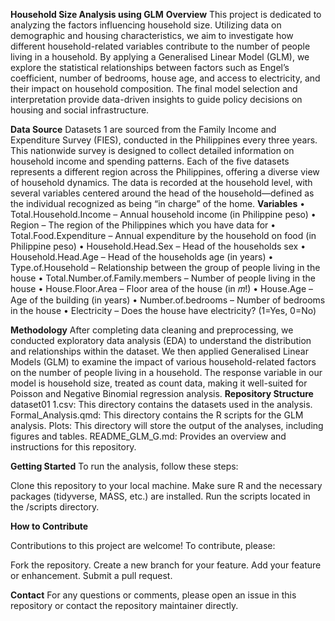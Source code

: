 **Household Size Analysis using GLM**
**Overview**
This project is dedicated to analyzing the factors influencing household size. Utilizing data on demographic and housing characteristics, we aim to investigate how different household-related variables contribute to the number of people living in a household. By applying a Generalised Linear Model (GLM), we explore the statistical relationships between factors such as Engel’s coefficient, number of bedrooms, house age, and access to electricity, and their impact on household composition. The final model selection and interpretation provide data-driven insights to guide policy decisions on housing and social infrastructure.

**Data Source**
Datasets 1  are sourced from the Family Income and Expenditure Survey (FIES), conducted in the Philippines every three years. This nationwide survey is designed to collect detailed information on household income and spending patterns. Each of the five datasets represents a different region across the Philippines, offering a diverse view of household dynamics. The data is recorded at the household level, with several variables centered around the head of the household—defined as the individual recognized as being “in charge” of the home.
**Variables**
• Total.Household.Income – Annual household income (in Philippine peso)
• Region – The region of the Philippines which you have data for
• Total.Food.Expenditure – Annual expenditure by the household on food (in Philippine peso)
• Household.Head.Sex – Head of the households sex
• Household.Head.Age – Head of the households age (in years)
• Type.of.Household – Relationship between the group of people living in the house
• Total.Number.of.Family.members – Number of people living in the house
• House.Floor.Area – Floor area of the house (in 𝑚!)
• House.Age – Age of the building (in years)
• Number.of.bedrooms – Number of bedrooms in the house
• Electricity – Does the house have electricity? (1=Yes, 0=No)

**Methodology**
After completing data cleaning and preprocessing, we conducted exploratory data analysis (EDA) to understand the distribution and relationships within the dataset. 
We then applied Generalised Linear Models (GLM) to examine the impact of various household-related factors on the number of people living in a household. The response variable in our model is household size, 
treated as count data, making it well-suited for Poisson and Negative Binomial regression analysis.
**Repository Structure**
dataset01 1.csv: This directory contains the datasets used in the analysis.
Formal_Analysis.qmd: This directory contains the R scripts for the GLM analysis.
Plots: This directory will store the output of the analyses, including figures and tables.
README_GLM_G.md: Provides an overview and instructions for this repository.

**Getting Started**
To run the analysis, follow these steps:

Clone this repository to your local machine.
Make sure R and the necessary packages (tidyverse, MASS, etc.) are installed.
Run the scripts located in the /scripts directory.

**How to Contribute**

Contributions to this project are welcome! To contribute, please:

Fork the repository.
Create a new branch for your feature.
Add your feature or enhancement.
Submit a pull request.

**Contact**
For any questions or comments, please open an issue in this repository or contact the repository maintainer directly.
